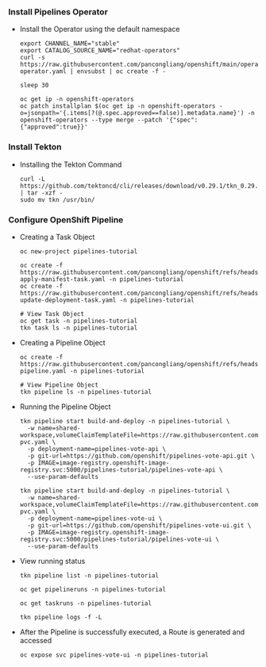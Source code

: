 ### Install Pipelines Operator

* Install the Operator using the default namespace
  ```
  export CHANNEL_NAME="stable"
  export CATALOG_SOURCE_NAME="redhat-operators"
  curl -s https://raw.githubusercontent.com/pancongliang/openshift/main/operator/pipeline/01-operator.yaml | envsubst | oc create -f -

  sleep 30
  
  oc get ip -n openshift-operators  
  oc patch installplan $(oc get ip -n openshift-operators -o=jsonpath='{.items[?(@.spec.approved==false)].metadata.name}') -n openshift-operators --type merge --patch '{"spec":{"approved":true}}'
  ```
  
### Install Tekton
* Installing the Tekton Command
  ```
  curl -L https://github.com/tektoncd/cli/releases/download/v0.29.1/tkn_0.29.1_Linux_x86_64.tar.gz | tar -xzf -
  sudo mv tkn /usr/bin/
  ```
  
### Configure OpenShift Pipeline

* Creating a Task Object
  ```
  oc new-project pipelines-tutorial

  oc create -f https://raw.githubusercontent.com/pancongliang/openshift/refs/heads/main/operator/pipeline/02-apply-manifest-task.yaml -n pipelines-tutorial
  oc create -f https://raw.githubusercontent.com/pancongliang/openshift/refs/heads/main/operator/pipeline/03-update-deployment-task.yaml -n pipelines-tutorial

  # View Task Object
  oc get task -n pipelines-tutorial
  tkn task ls -n pipelines-tutorial
  ```

* Creating a Pipeline Object
  ```
  oc create -f https://raw.githubusercontent.com/pancongliang/openshift/refs/heads/main/operator/pipeline/04-pipeline.yaml -n pipelines-tutorial

  # View Pipeline Object
  tkn pipeline ls -n pipelines-tutorial
  ```

* Running the Pipeline Object
  ```
  tkn pipeline start build-and-deploy -n pipelines-tutorial \
    -w name=shared-workspace,volumeClaimTemplateFile=https://raw.githubusercontent.com/pancongliang/openshift/refs/heads/main/operator/pipeline/05-pvc.yaml \
    -p deployment-name=pipelines-vote-api \
    -p git-url=https://github.com/openshift/pipelines-vote-api.git \
    -p IMAGE=image-registry.openshift-image-registry.svc:5000/pipelines-tutorial/pipelines-vote-api \
    --use-param-defaults
  
  tkn pipeline start build-and-deploy -n pipelines-tutorial \
    -w name=shared-workspace,volumeClaimTemplateFile=https://raw.githubusercontent.com/pancongliang/openshift/refs/heads/main/operator/pipeline/05-pvc.yaml \
    -p deployment-name=pipelines-vote-ui \
    -p git-url=https://github.com/openshift/pipelines-vote-ui.git \
    -p IMAGE=image-registry.openshift-image-registry.svc:5000/pipelines-tutorial/pipelines-vote-ui \
    --use-param-defaults
  ```

* View  running status
  ```  
  tkn pipeline list -n pipelines-tutorial

  oc get pipelineruns -n pipelines-tutorial

  oc get taskruns -n pipelines-tutorial

  tkn pipeline logs -f -L
  ```

* After the Pipeline is successfully executed, a Route is generated and accessed
  ```
  oc expose svc pipelines-vote-ui -n pipelines-tutorial
  ```
